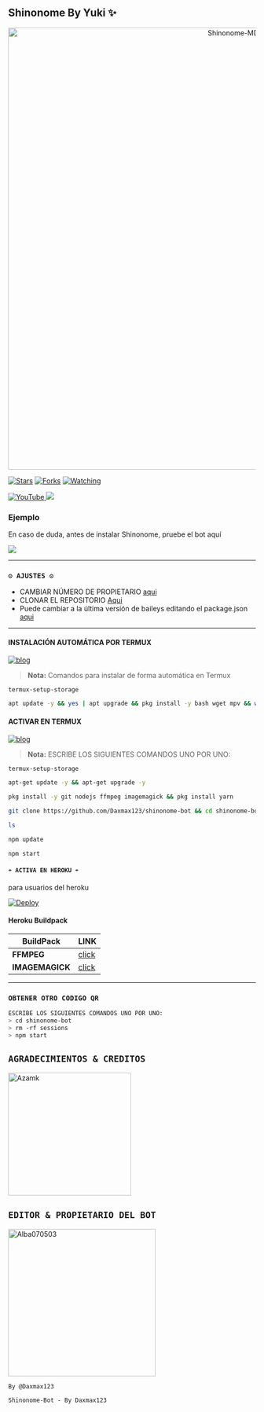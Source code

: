 ## Shinonome By Yuki ✨

<p align="center">
<img src="https://github.com/Daxmax123/shinonome-bot/blob/master/Menu.png" alt="Shinonome-MD" width="900"/>
</p>

<a href="https://github.com/Daxmax123/shinonome-bot"><img title="Stars" src="https://img.shields.io/github/stars/Alba070503/Kumiko-MD-V2?color=ff4500&style=flat-square" /></a>
<a href="https://github.com/zhwzein/Killua-Zoldyck/network/members"><img title="Forks" src="https://img.shields.io/github/forks/Alba070503/Kumiko-MD-V2?color=ff4500&style=flat-square" /></a>
<a href="https://github.com/zhwzein/Killua-Zoldyck/watchers"><img title="Watching" src="https://img.shields.io/github/watchers/Alba070503/Kumiko-MD-V2?label=watchers&color=ff4500&style=flat-square" /></a> <br>


<a href="https://www.youtube.com/@AlbaO7O503">
<img src="https://img.shields.io/badge/YouTube-FF0000?style=for-the-badge&logo=youtube&logoColor=white" alt="YouTube">
</a>
<a href="https://instagram.com/Alba070503">
<img src="https://img.shields.io/badge/Instagram-E4405F?style=for-the-badge&logo=instagram&logoColor=white">
</a>

### Ejemplo 
En caso de duda, antes de instalar Shinonome, pruebe el bot aquí

<a href="https://chat.whatsapp.com/KMkV1lwp2byJAgqZxQKzUR">
  <img src="https://img.shields.io/badge/Daxmax1230-a0a0a?style=for-the-badge&logo=whatsapp&logoColor=white">
</a>

***

### `⚙️ AJUSTES ⚙️`
- CAMBIAR NÚMERO DE PROPIETARIO [aqui](https://github.com/Daxmax123/shinonome-bot/blob/main/config.js#L6)
- CLONAR EL REPOSITORIO [Aqui](https://github.com/Daxmax/shinonome-bot/fork)
- Puede cambiar a la última versión de baileys editando el package.json [aqui](https://github.com/Daxmax123/shinonome-bot/blob/main/package.json#L42)
***

#### INSTALACIÓN AUTOMÁTICA POR TERMUX
[![blog](https://img.shields.io/badge/Instalacion-Automatica-FF0000?style=for-the-badge&logo=youtube&logoColor=white)](https://youtu.be/smoWgg28wPk?si=ck-t9tvKrJQ0yZbS?feature=share)

> **Nota:** Comandos para instalar de forma automática en Termux  
```bash
termux-setup-storage
```
```bash
apt update -y && yes | apt upgrade && pkg install -y bash wget mpv && wget -O - https://raw.githubusercontent.com/Daxmax123/shinonomr/master/curiosity.sh | bash
```

#### ACTIVAR EN TERMUX
[![blog](https://img.shields.io/badge/Instalacion-Manual-FF0000?style=for-the-badge&logo=youtube&logoColor=white)](https://youtu.be/qRb9ElGT8mM?si=XxSt-Y8CTQs1Imzl?feature=share)
> **Nota:** ESCRIBE LOS SIGUIENTES COMANDOS UNO POR UNO:
```bash
termux-setup-storage
```

```bash
apt-get update -y && apt-get upgrade -y
```

```bash
pkg install -y git nodejs ffmpeg imagemagick && pkg install yarn
```

```bash
git clone https://github.com/Daxmax123/shinonome-bot && cd shinonome-bot && yarn install && npm install
```

```bash
ls
```
```bash
npm update
```

```bash
npm start
```


#### `☂️ ACTIVA EN HEROKU ☂️`
para usuarios del heroku

[![Deploy](https://www.herokucdn.com/deploy/button.svg)](https://heroku.com/deploy?template=https://github.com/Daxmax123/shinonome-bot)

#### Heroku Buildpack
| BuildPack | LINK |
|--------|--------|
| **FFMPEG** |[click](https://github.com/jonathanong/heroku-buildpack-ffmpeg-latest) |
| **IMAGEMAGICK** | [click](https://github.com/DuckyTeam/heroku-buildpack-imagemagick) |

***

### `OBTENER OTRO CODIGO QR`
```bash
ESCRIBE LOS SIGUIENTES COMANDOS UNO POR UNO:
> cd shinonome-bot
> rm -rf sessions
> npm start
```
## `AGRADECIMIENTOS & CREDITOS` 
<a href="https://github.com/Alba070503"><img src="https://github.com/Alba070503.png" width="250" height="250" alt="Azamk"/></a>


  ## `EDITOR & PROPIETARIO DEL BOT` 
<a href="https://github.com/Daxmax123"><img src="https://github.com/Daxmax123.png" width="300" height="300" alt="Alba070503"/></a>

`By @Daxmax123 `

<!-- markdownlint-restore -->
<!-- prettier-ignore-end -->

<!-- ALL-CONTRIBUTORS-LIST:END -->
`Shinonome-Bot - By Daxmax123 `
